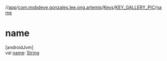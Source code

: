 //[app](../../../../index.md)/[com.mobdeve.gonzales.lee.ong.artemis](../../index.md)/[Keys](../index.md)/[KEY_GALLERY_PIC](index.md)/[name](name.md)

# name

[androidJvm]\
val [name](name.md): [String](https://kotlinlang.org/api/latest/jvm/stdlib/kotlin/-string/index.html)
